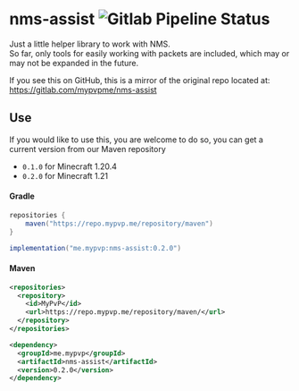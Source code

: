 # nms-assist ![Gitlab Pipeline Status](https://img.shields.io/gitlab/pipeline-status/mypvpme%2Fnms-assist?branch=master&link=https%3A%2F%2Fgitlab.com%2Fmypvpme%2Fnms-assist%2F-%2Fpipelines)


Just a little helper library to work with NMS.  
So far, only tools for easily working with packets are included, which may or may not be expanded in the future.

If you see this on GitHub, this is a mirror of the original repo located at:  
https://gitlab.com/mypvpme/nms-assist

## Use
If you would like to use this, you are welcome to do so, you can get a current version from our Maven repository

- `0.1.0` for Minecraft 1.20.4  
- `0.2.0` for Minecraft 1.21

#### Gradle
```groovy
repositories {
    maven("https://repo.mypvp.me/repository/maven")
}
```
```groovy
implementation("me.mypvp:nms-assist:0.2.0")
```

#### Maven
```xml
<repositories>
  <repository>
    <id>MyPvP</id>
    <url>https://repo.mypvp.me/repository/maven/</url>
  </repository>
</repositories>
```
```xml
<dependency>
  <groupId>me.mypvp</groupId>
  <artifactId>nms-assist</artifactId>
  <version>0.2.0</version>
</dependency>
```

